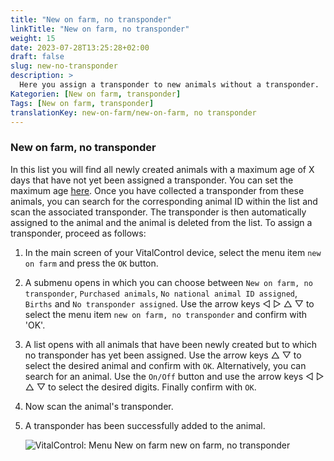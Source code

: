 ```yaml
---
title: "New on farm, no transponder"
linkTitle: "New on farm, no transponder"
weight: 15
date: 2023-07-28T13:25:28+02:00
draft: false
slug: new-no-transponder
description: >
  Here you assign a transponder to new animals without a transponder.
Kategorien: [New on farm, transponder]
Tags: [New on farm, transponder]
translationKey: new-on-farm/new-on-farm, no transponder
---
```

### New on farm, no transponder

In this list you will find all newly created animals with a maximum age of X days that have not yet been assigned a transponder. You can set the maximum age [here](/en/docs/settings/animal-registration/#set-default-values). Once you have collected a transponder from these animals, you can search for the corresponding animal ID within the list and scan the associated transponder. The transponder is then automatically assigned to the animal and the animal is deleted from the list. To assign a transponder, proceed as follows:

1. In the main screen of your VitalControl device, select the menu item `new on farm` and press the `OK` button.

2. A submenu opens in which you can choose between `New on farm, no transponder`, `Purchased animals`, `No national animal ID assigned`, `Births` and `No transponder assigned`. Use the arrow keys ◁ ▷ △ ▽ to select the menu item `new on farm, no transponder` and confirm with 'OK'.

3. A list opens with all animals that have been newly created but to which no transponder has yet been assigned. Use the arrow keys △ ▽ to select the desired animal and confirm with `OK`. Alternatively, you can search for an animal. Use the `On/Off` button and use the arrow keys ◁ ▷ △ ▽ to select the desired digits. Finally confirm with `OK`.

4. Now scan the animal's transponder.

5. A transponder has been successfully added to the animal.

    ![VitalControl: Menu New on farm new on farm, no transponder](../images/notransponder.png "New on farm, no transponder ")
